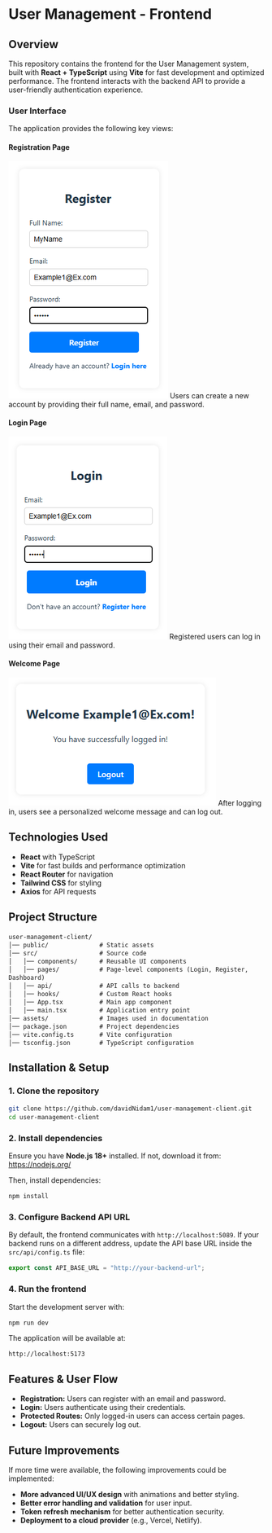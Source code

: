 # User Management - Frontend

## Overview  
This repository contains the frontend for the User Management system, built with **React + TypeScript** using **Vite** for fast development and optimized performance. The frontend interacts with the backend API to provide a user-friendly authentication experience.

### User Interface  
The application provides the following key views:

#### Registration Page
![Registration](assets/Register.png)
Users can create a new account by providing their full name, email, and password.

#### Login Page
![Login](assets/Login.png)
Registered users can log in using their email and password.

#### Welcome Page
![Welcome](assets/HomePage.png)
After logging in, users see a personalized welcome message and can log out.

## Technologies Used  
- **React** with TypeScript
- **Vite** for fast builds and performance optimization
- **React Router** for navigation
- **Tailwind CSS** for styling
- **Axios** for API requests

## Project Structure  
```
user-management-client/
│── public/              # Static assets
│── src/                 # Source code
│   │── components/      # Reusable UI components
│   │── pages/           # Page-level components (Login, Register, Dashboard)
│   │── api/             # API calls to backend
│   │── hooks/           # Custom React hooks
│   │── App.tsx          # Main app component
│   │── main.tsx         # Application entry point
│── assets/              # Images used in documentation
│── package.json         # Project dependencies
│── vite.config.ts       # Vite configuration
│── tsconfig.json        # TypeScript configuration
```

## Installation & Setup  

### 1. Clone the repository  
```sh
git clone https://github.com/davidNidam1/user-management-client.git
cd user-management-client
```

### 2. Install dependencies  
Ensure you have **Node.js 18+** installed. If not, download it from:
https://nodejs.org/

Then, install dependencies:
```sh
npm install
```

### 3. Configure Backend API URL  
By default, the frontend communicates with `http://localhost:5089`. If your backend runs on a different address, update the API base URL inside the `src/api/config.ts` file:
```ts
export const API_BASE_URL = "http://your-backend-url";
```

### 4. Run the frontend  
Start the development server with:
```sh
npm run dev
```
The application will be available at:
```
http://localhost:5173
```

## Features & User Flow  
- **Registration:** Users can register with an email and password.
- **Login:** Users authenticate using their credentials.
- **Protected Routes:** Only logged-in users can access certain pages.
- **Logout:** Users can securely log out.

## Future Improvements  
If more time were available, the following improvements could be implemented:
- **More advanced UI/UX design** with animations and better styling.
- **Better error handling and validation** for user input.
- **Token refresh mechanism** for better authentication security.
- **Deployment to a cloud provider** (e.g., Vercel, Netlify).

